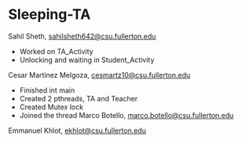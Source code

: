 # Sleeping-TA

Sahil Sheth, sahilsheth642@csu.fullerton.edu
- Worked on TA_Activity
- Unlocking and waiting in Student_Activity

Cesar Martinez Melgoza, cesmartz10@csu.fullerton.edu
- Finished int main
- Created 2 pthreads, TA and Teacher
- Created Mutex lock
- Joined the thread
Marco Botello, marco.botello@csu.fullerton.edu

Emmanuel Khlot, ekhlot@csu.fullerton.edu

